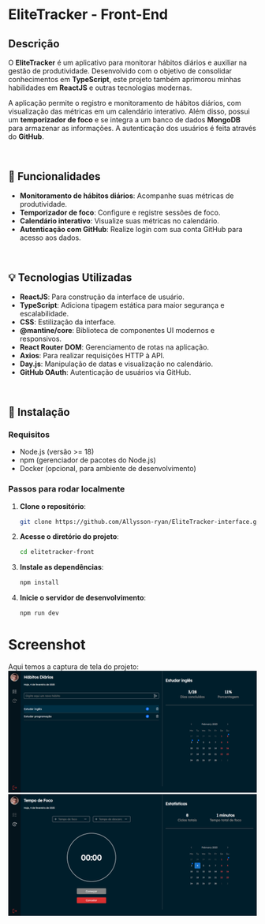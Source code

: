 # EliteTracker - Front-End

## Descrição

O **EliteTracker** é um aplicativo para monitorar hábitos diários e auxiliar na gestão de produtividade. Desenvolvido com o objetivo de consolidar conhecimentos em **TypeScript**, este projeto também aprimorou minhas habilidades em **ReactJS** e outras tecnologias modernas.

A aplicação permite o registro e monitoramento de hábitos diários, com visualização das métricas em um calendário interativo. Além disso, possui um **temporizador de foco** e se integra a um banco de dados **MongoDB** para armazenar as informações. A autenticação dos usuários é feita através do **GitHub**.

<br/>

## 🔧 Funcionalidades

- **Monitoramento de hábitos diários**: Acompanhe suas métricas de produtividade.
- **Temporizador de foco**: Configure e registre sessões de foco.
- **Calendário interativo**: Visualize suas métricas no calendário.
- **Autenticação com GitHub**: Realize login com sua conta GitHub para acesso aos dados.

<br/>

## 💡 Tecnologias Utilizadas

- **ReactJS**: Para construção da interface de usuário.
- **TypeScript**: Adiciona tipagem estática para maior segurança e escalabilidade.
- **CSS**: Estilização da interface.
- **@mantine/core**: Biblioteca de componentes UI modernos e responsivos.
- **React Router DOM**: Gerenciamento de rotas na aplicação.
- **Axios**: Para realizar requisições HTTP à API.
- **Day.js**: Manipulação de datas e visualização no calendário.
- **GitHub OAuth**: Autenticação de usuários via GitHub.

<br/>

## 🔄 Instalação

### Requisitos

- Node.js (versão >= 18)
- npm (gerenciador de pacotes do Node.js)
- Docker (opcional, para ambiente de desenvolvimento)

### Passos para rodar localmente

1. **Clone o repositório**:

   ```bash
   git clone https://github.com/Allysson-ryan/EliteTracker-interface.git

   ```

2. **Acesse o diretório do projeto**:

   ```bash
   cd elitetracker-front

   ```

3. **Instale as dependências**:

   ```bash
   npm install

   ```

4. **Inicie o servidor de desenvolvimento**:

   ```bash
   npm run dev
   ```

# Screenshot

Aqui temos a captura de tela do projeto:
![screenshot](src/assets/tela-habitos.png)
![screenshot](src/assets/tela-foco.png)
